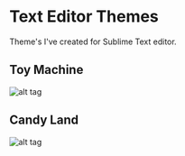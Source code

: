 Text Editor Themes
=============

Theme's I've created for Sublime Text editor.

Toy Machine
--------------

![alt tag](https://raw.github.com/ryanburgess/Editor-Themes/Editor-Themes/previews/ToyMachine.png)


Candy Land
--------------

![alt tag](https://raw.github.com/ryanburgess/Editor-Themes/Editor-Themes/previews/CandyLand.png)

